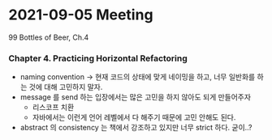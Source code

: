 # 2021-09-05 Meeting

99 Bottles of Beer, Ch.4

### Chapter 4. Practicing Horizontal Refactoring

- naming convention → 현재 코드의 상태에 맞게 네이밍을 하고, 너무 일반화를 하는 것에 대해 고민하지 말자.
- message 를 send 하는 입장에서는 많은 고민을 하지 않아도 되게 만들어주자
    - 리스코프 치환
    - 자바에서는 이런게 언어 레벨에서 다 해주기 때문에 고민 안해도 된다.
- abstract 의 consistency 는 책에서 강조하고 있지만 너무 strict 하다. 굳이..?
